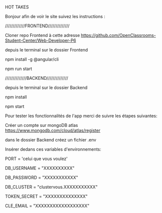 HOT TAKES

Bonjour afin de voir le site suivez les instructions :

/////////////FRONTEND//////////////

Cloner repo Frontend à cette adresse https://github.com/OpenClassrooms-Student-Center/Web-Developer-P6

depuis le terminal sur le dossier Frontend

npm install -g @angular/cli

npm run start


//////////////BACKEND//////////////

depuis le terminal sur le dossier Backend

npm install

npm start

Pour tester les fonctionnalités de l'app merci de suivre les étapes suivantes:

Créer un compte sur mongoDB atlas https://www.mongodb.com/cloud/atlas/register

dans le dossier Backend créez un fichier .env 

Insérer dedans ces  variables d'environnements:

PORT = 'celui que vous voulez'

DB_USERNAME = "XXXXXXXXXX"

DB_PASSWORD = "XXXXXXXXXXX"

DB_CLUSTER = "clustervous.XXXXXXXXXXX"

TOKEN_SECRET = "XXXXXXXXXXXXXX"

CLE_EMAIL = "XXXXXXXXXXXXXXXXXX"
